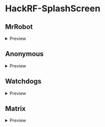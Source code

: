 # HackRF-SplashScreen
## MrRobot
<details>
  <summary>Preview</summary>
  
  ![11](./Copy_to_SD/MrRobot_1.bmp)
  ![12](./Copy_to_SD/MrRobot_2.bmp)
  ![13](./Copy_to_SD/MrRobot_3.bmp)
  ![14](./Copy_to_SD/MrRobot_4.bmp)
  ![15](./Copy_to_SD/MrRobot_5.bmp)
  ![16](./Copy_to_SD/MrRobot_6.bmp)
  ![17](./Copy_to_SD/MrRobot_7.bmp)
  ![18](./Copy_to_SD/MrRobot_8.bmp)
  ![19](./Copy_to_SD/MrRobot_9.bmp)
  
</details>

## Anonymous
<details>
  <summary>Preview</summary>
  
  ![21](./Copy_to_SD/Anonymous_1.bmp)
  ![22](./Copy_to_SD/Anonymous_2.bmp)
  ![23](./Copy_to_SD/Anonymous_3.bmp)
  ![24](./Copy_to_SD/Anonymous_4.bmp)
  
</details>

## Watchdogs
<details>
  <summary>Preview</summary>
  
  ![31](./Copy_to_SD/WatchDogs_1.bmp)
  ![32](./Copy_to_SD/WatchDogs_2.bmp)
  ![33](./Copy_to_SD/WatchDogs_3.bmp)
  ![34](./Copy_to_SD/WatchDogs_4.bmp)
  ![35](./Copy_to_SD/WatchDogs_5.bmp)
  ![36](./Copy_to_SD/WatchDogs_6.bmp)
  ![37](./Copy_to_SD/WatchDogs_7.bmp)
  
  </details>

## Matrix
  <details>
  <summary>Preview</summary>
    
  ![41](./Copy_to_SD/Matrix_1.bmp)
  ![42](./Copy_to_SD/Matrix_2.bmp)
  
    </details>

## Kali
<details>
  <summary>Preview</summary>
  
  ![51](./Copy_to_SD/Kali_1.bmp)
  ![52](./Copy_to_SD/Kali_2.bmp)
  ![53](./Copy_to_SD/Kali_3.bmp)
  ![54](./Copy_to_SD/Kali_4.bmp)
  
  </details>

## Cyberpunk
<details>
  <summary>Preview</summary>
  
  ![61](./Copy_to_SD/Cyberpunk_1.bmp)
  
  </details>

